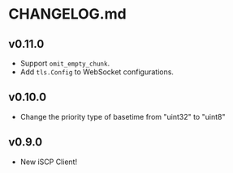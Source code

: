 # CHANGELOG.md

## v0.11.0

- Support `omit_empty_chunk`.
- Add `tls.Config` to WebSocket configurations.

## v0.10.0

- Change the priority type of basetime from "uint32" to "uint8"

## v0.9.0

- New iSCP Client!

